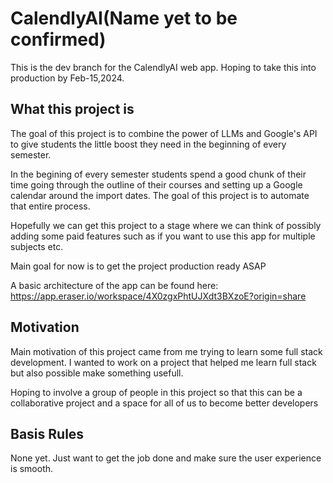 # CalendlyAI(Name yet to be confirmed) 
This is the dev branch for the CalendlyAI web app. Hoping to take this into production by Feb-15,2024.
## What this project is
The goal of this project is to combine the power of LLMs and Google's API to give students the little boost they 
need in the beginning of every semester.

In the begining of every semester students spend a good chunk of their time going through the outline of their courses
and setting up a Google calendar around the import dates. The goal of this project is to automate that entire process.

Hopefully we can get this project to a stage where we can think of possibly adding some paid features such as if you 
want to use this app for multiple subjects etc.

Main goal for now is to get the project production ready ASAP

A basic architecture of the app can be found here: https://app.eraser.io/workspace/4X0zgxPhtUJXdt3BXzoE?origin=share

## Motivation
Main motivation of this project came from me trying to learn some full stack development. I wanted to work on a project
that helped me learn full stack but also possible make something usefull.

Hoping to involve a group of people in this project so that this can be a collaborative project and a space for all of 
us to become better developers
## Basis Rules
None yet. Just want to get the job done and make sure the user experience is smooth. 


